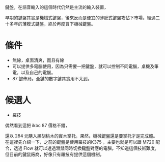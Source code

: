 鍵盤，在語音輸入的這個時代仍然是主流的輸入裝置，

早期的鍵盤其實是機械式鍵盤，後來反而是便宜的薄膜式鍵盤攻佔下市場，經過二十多年的薄膜式鍵盤，終於再度買下機械鍵盤。

# 條件
* 無線，桌面清爽，而且有線
* 可以提供多電腦使用，因為只需要一把鍵盤，就可以控制不同電腦，桌機及筆電，以及自己的電腦。
* 87 鍵佈局，全鍵的數字鍵其實用不太到。

# 候選人
* 羅技

偶然看到這把 ikbc 87 價格不錯，

還以 284 元購入黑胡桃木的實木掌托，果然，機械鍵盤還是要掌托才是完成體。在這裡先介紹一下，之前的鍵盤是使用羅技的K375 ，主要也就是可以跟 M720 配合，透過 Flow 就可以透過滑鼠同時切換鍵盤對應的電腦，不知道這個技術難度，但目前的鍵鼠廠商，好像只有羅技有提供這個機制。


